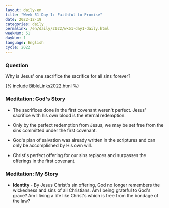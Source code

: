 ```yaml
---
layout: daily-en
title: "Week 51 Day 1: Faithful to Promise"
date: 2022-12-19
categories: daily
permalink: /en/daily/2022/wk51-day1-daily.html
weekNum: 51
dayNum: 1
language: English
cycle: 2022
---
```


### Question     
Why is Jesus' one sacrifice the sacrifice for all sins forever?

{% include BibleLinks2022.html %} 

### Meditation: God's Story   
+ The sacrifices done in the first covenant weren't perfect. Jesus' sacrifice with his own blood is the eternal redemption. 

+ Only by the perfect redemption from Jesus, we may be set free from the sins committed under the first covenant. 

+ God's plan of salvation was already written in the scriptures and can only be accomplished by His own will. 

+ Christ's perfect offering for our sins replaces and surpasses the offerings in the first covenant. 

### Meditation: My Story   
+ **Identity** - By Jesus Christ's sin offering, God no longer remembers the wickedness and sins of all Christians. Am I being grateful to God's grace? Am I living a life like Christ's which is free from the bondage of the law?  
